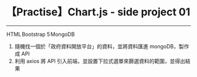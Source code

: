 <style>
  span {
    padding: 1px;
    border-radius: 100px;
  }
</style>
# 【Practise】Chart.js - side project 01
<hr>
<p><span>HTML</span><span>Bootstrap 5</span><span>MongoDB</span></p>

1. 隨機找一個於「政府資料開放平台」的資料，並將資料匯進 mongoDB，製作成 API
2. 利用 axios 將 API 引入前端，並設置下拉式選單來篩選資料的範圍，並得出結果

